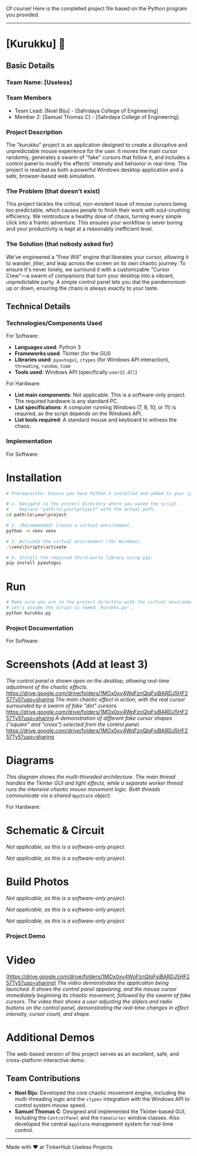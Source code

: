 Of course\! Here is the completed project file based on the Python program you provided.

-----

# [Kurukku] 🎯

## Basic Details

### Team Name: [Useless]

### Team Members

  - Team Lead: [Noel Biju] - [Sahrdaya College of Engineering]
  - Member 2: [Samuel Thomas C] - [Sahrdaya College of Engineering]

### Project Description

The "kurukku" project is an application designed to create a disruptive and unpredictable mouse experience for the user. It moves the main cursor randomly, generates a swarm of "fake" cursors that follow it, and includes a control panel to modify the effects' intensity and behavior in real-time. The project is realized as both a powerful Windows desktop application and a safe, browser-based web simulation.

### The Problem (that doesn't exist)

This project tackles the critical, non-existent issue of mouse cursors being too predictable, which causes people to finish their work with soul-crushing efficiency. We reintroduce a healthy dose of chaos, turning every simple click into a frantic adventure. This ensures your workflow is never boring and your productivity is kept at a reasonably inefficient level.

### The Solution (that nobody asked for)

We've engineered a "Free Will" engine that liberates your cursor, allowing it to wander, jitter, and leap across the screen on its own chaotic journey. To ensure it's never lonely, we surround it with a customizable "Cursor Crew"—a swarm of companions that turn your desktop into a vibrant, unpredictable party. A simple control panel lets you dial the pandemonium up or down, ensuring the chaos is always exactly to your taste.

## Technical Details

### Technologies/Components Used

For Software:

  - **Languages used**: Python 3
  - **Frameworks used**: Tkinter (for the GUI)
  - **Libraries used**: `pyautogui`, `ctypes` (for Windows API interaction), `threading`, `random`, `time`
  - **Tools used**: Windows API (specifically `user32.dll`)

For Hardware:

  - **List main components**: Not applicable. This is a software-only project. The required hardware is any standard PC.
  - **List specifications**: A computer running Windows (7, 8, 10, or 11) is required, as the script depends on the Windows API.
  - **List tools required**: A standard mouse and keyboard to witness the chaos.

### Implementation

For Software:

# Installation

```bash
# Prerequisite: Ensure you have Python 3 installed and added to your system's PATH.

# 1. Navigate to the project directory where you saved the script.
#    Replace "path\to\your\project" with the actual path.
cd path\to\your\project

# 2. (Recommended) Create a virtual environment.
python -m venv venv

# 3. Activate the virtual environment (for Windows).
.\venv\Scripts\activate

# 4. Install the required third-party library using pip.
pip install pyautogui
```

# Run

```bash
# Make sure you are in the project directory with the virtual environment activated.
# Let's assume the script is named 'kurukku.py'.
python kurukku.py
```

### Project Documentation

For Software:

# Screenshots (Add at least 3)

*The control panel is shown open on the desktop, allowing real-time adjustment of the chaotic effects.*
https://drive.google.com/drive/folders/1MOx0xv4WqFznQlqFsiBARDJ5HF257Ty5?usp=sharing
*The main chaotic effect in action, with the real cursor surrounded by a swarm of fake "dot" cursors.*
https://drive.google.com/drive/folders/1MOx0xv4WqFznQlqFsiBARDJ5HF257Ty5?usp=sharing
*A demonstration of different fake cursor shapes ("square" and "cross") selected from the control panel.*
https://drive.google.com/drive/folders/1MOx0xv4WqFznQlqFsiBARDJ5HF257Ty5?usp=sharing
# Diagrams

*This diagram shows the multi-threaded architecture. The main thread handles the Tkinter GUI and light effects, while a separate worker thread runs the intensive chaotic mouse movement logic. Both threads communicate via a shared `AppState` object.*

For Hardware:

# Schematic & Circuit

*Not applicable, as this is a software-only project.*

*Not applicable, as this is a software-only project.*

# Build Photos

*Not applicable, as this is a software-only project.*

*Not applicable, as this is a software-only project.*

*Not applicable, as this is a software-only project.*

### Project Demo

# Video

[https://drive.google.com/drive/folders/1MOx0xv4WqFznQlqFsiBARDJ5HF257Ty5?usp=sharing]
*The video demonstrates the application being launched. It shows the control panel appearing, and the mouse cursor immediately beginning its chaotic movement, followed by the swarm of fake cursors. The video then shows a user adjusting the sliders and radio buttons on the control panel, demonstrating the real-time changes in effect intensity, cursor count, and shape.*

# Additional Demos

The web-based version of this project serves as an excellent, safe, and cross-platform interactive demo.

## Team Contributions

  - **Noel Biju**: Developed the core chaotic movement engine, including the multi-threading logic and the `ctypes` integration with the Windows API to control system mouse speed.
  - **Samuel Thomas C**: Designed and implemented the Tkinter-based GUI, including the `ControlPanel` and the `FakeCursor` window classes. Also developed the central `AppState` management system for real-time control.

-----

Made with ❤️ at TinkerHub Useless Projects

[](https://www.tinkerhub.org/)
[](https://www.tinkerhub.org/events/Q2Q1TQKX6Q/Useless%20Projects)
